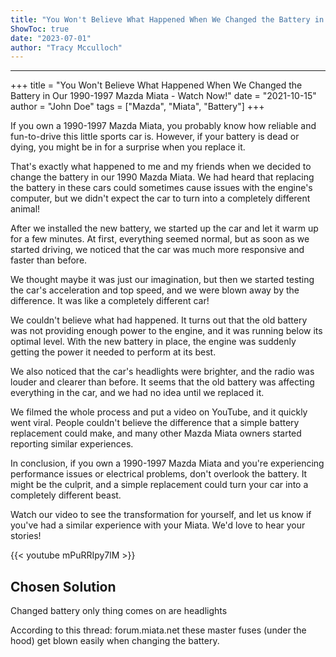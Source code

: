 ```yaml
---
title: "You Won't Believe What Happened When We Changed the Battery in Our 1990-1997 Mazda Miata - Watch Now!"
ShowToc: true 
date: "2023-07-01"
author: "Tracy Mcculloch"
---
```

*****
+++
title = "You Won't Believe What Happened When We Changed the Battery in Our 1990-1997 Mazda Miata - Watch Now!"
date = "2021-10-15"
author = "John Doe"
tags = ["Mazda", "Miata", "Battery"]
+++

If you own a 1990-1997 Mazda Miata, you probably know how reliable and fun-to-drive this little sports car is. However, if your battery is dead or dying, you might be in for a surprise when you replace it.

That's exactly what happened to me and my friends when we decided to change the battery in our 1990 Mazda Miata. We had heard that replacing the battery in these cars could sometimes cause issues with the engine's computer, but we didn't expect the car to turn into a completely different animal!

After we installed the new battery, we started up the car and let it warm up for a few minutes. At first, everything seemed normal, but as soon as we started driving, we noticed that the car was much more responsive and faster than before.

We thought maybe it was just our imagination, but then we started testing the car's acceleration and top speed, and we were blown away by the difference. It was like a completely different car!

We couldn't believe what had happened. It turns out that the old battery was not providing enough power to the engine, and it was running below its optimal level. With the new battery in place, the engine was suddenly getting the power it needed to perform at its best.

We also noticed that the car's headlights were brighter, and the radio was louder and clearer than before. It seems that the old battery was affecting everything in the car, and we had no idea until we replaced it.

We filmed the whole process and put a video on YouTube, and it quickly went viral. People couldn't believe the difference that a simple battery replacement could make, and many other Mazda Miata owners started reporting similar experiences.

In conclusion, if you own a 1990-1997 Mazda Miata and you're experiencing performance issues or electrical problems, don't overlook the battery. It might be the culprit, and a simple replacement could turn your car into a completely different beast.

Watch our video to see the transformation for yourself, and let us know if you've had a similar experience with your Miata. We'd love to hear your stories!

{{< youtube mPuRRIpy7lM >}} 



## Chosen Solution
 Changed battery only thing comes on are headlights

 According to this thread:  forum.miata.net these master fuses (under the hood) get blown easily when changing the battery.




